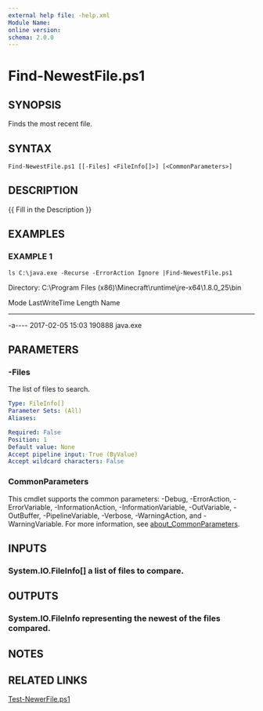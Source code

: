 ```yaml
---
external help file: -help.xml
Module Name:
online version:
schema: 2.0.0
---
```


# Find-NewestFile.ps1

## SYNOPSIS
Finds the most recent file.

## SYNTAX

```
Find-NewestFile.ps1 [[-Files] <FileInfo[]>] [<CommonParameters>]
```

## DESCRIPTION
{{ Fill in the Description }}

## EXAMPLES

### EXAMPLE 1
```
ls C:\java.exe -Recurse -ErrorAction Ignore |Find-NewestFile.ps1
```

Directory: C:\Program Files (x86)\Minecraft\runtime\jre-x64\1.8.0_25\bin


Mode                LastWriteTime         Length Name
----                -------------         ------ ----
-a----       2017-02-05     15:03         190888 java.exe

## PARAMETERS

### -Files
The list of files to search.

```yaml
Type: FileInfo[]
Parameter Sets: (All)
Aliases:

Required: False
Position: 1
Default value: None
Accept pipeline input: True (ByValue)
Accept wildcard characters: False
```

### CommonParameters
This cmdlet supports the common parameters: -Debug, -ErrorAction, -ErrorVariable, -InformationAction, -InformationVariable, -OutVariable, -OutBuffer, -PipelineVariable, -Verbose, -WarningAction, and -WarningVariable. For more information, see [about_CommonParameters](http://go.microsoft.com/fwlink/?LinkID=113216).

## INPUTS

### System.IO.FileInfo[] a list of files to compare.
## OUTPUTS

### System.IO.FileInfo representing the newest of the files compared.
## NOTES

## RELATED LINKS

[Test-NewerFile.ps1]()

